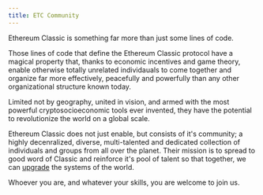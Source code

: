 ```yaml
---
title: ETC Community
---
```


Ethereum Classic is something far more than just some lines of code.

Those lines of code that define the Ethereum Classic protocol have a magical property that, thanks to economic incentives and game theory, enable otherwise totally unrelated individauals to come together and organize far more effectively, peacefully and powerfully than any other organizational structure known today.

Limited not by geography, united in vision, and armed with the most powerful cryptosocioeconomic tools ever invented, they have the potential to revolutionize the world on a global scale.

Ethereum Classic does not just enable, but consists of it's community; a highly decenralized, diverse, multi-talented and dedicated collection of individuals and groups from all over the planet. Their mission is to spread to good word of Classic and reinforce it's pool of talent so that together, we can [upgrade](/why-classic/code-is-law) the systems of the world.

Whoever you are, and whatever your skills, you are welcome to join us.
